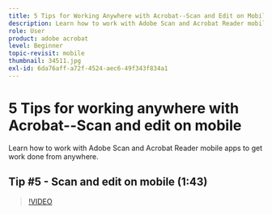 ```yaml
---
title: 5 Tips for Working Anywhere with Acrobat--Scan and Edit on Mobile
description: Learn how to work with Adobe Scan and Acrobat Reader mobile apps to get work done from anywhere
role: User
product: adobe acrobat
level: Beginner
topic-revisit: mobile
thumbnail: 34511.jpg
exl-id: 6da76aff-a72f-4524-aec6-49f343f834a1
---
```

# 5 Tips for working anywhere with Acrobat--Scan and edit on mobile

Learn how to work with Adobe Scan and Acrobat Reader mobile apps to get work done from anywhere.

## Tip #5 - Scan and edit on mobile (1:43)

>[!VIDEO](https://video.tv.adobe.com/v/34511?hidetitle=true)

